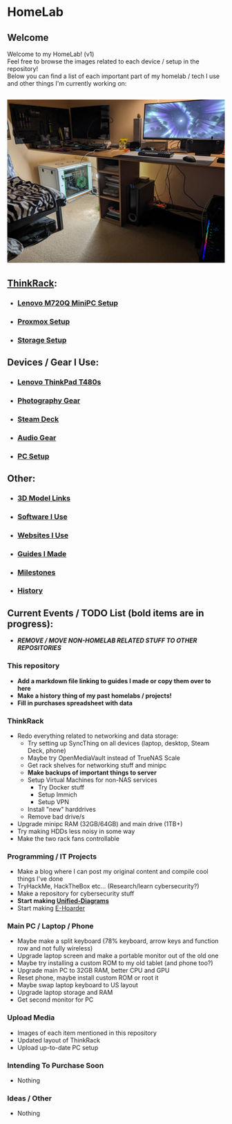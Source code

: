 # HomeLab
## Welcome
Welcome to my HomeLab! (v1)  
Feel free to browse the images related to each device / setup in the repository!  
Below you can find a list of each important part of my homelab / tech I use and other things I'm currently working on:
## ![Full HomeLab/Setup](images/Room_Setup/PXL_20231231_210041993.jpg)
## [ThinkRack](markdown/ThinkRack_Setup.md):
- ### [Lenovo M720Q MiniPC Setup](markdown/Lenovo_M720Q_Setup.md)
- ### [Proxmox Setup](markdown/Proxmox_Setup.md)
- ### [Storage Setup](markdown/Storage_Setup.md)
## Devices / Gear I Use:
- ### [Lenovo ThinkPad T480s](markdown/Lenovo_ThinkPad_T480s_Setup.md)
- ### [Photography Gear](markdown/Photography_Gear.md)
- ### [Steam Deck](markdown/Steam_Deck_Setup.md)
- ### [Audio Gear](markdown/Audio_Gear.md)
- ### [PC Setup](markdown/PC_Setup.md)
## Other:
- ### [3D Model Links](markdown/3D_Model_Links.md)
- ### [Software I Use](markdown/Software.md)
- ### [Websites I Use](markdown/Websites.md)
- ### [Guides I Made](markdown/Guides.md)
- ### [Milestones](markdown/Milestones.md)
- ### [History](markdown/History.md)
## Current Events / TODO List (bold items are in progress): 
- ***REMOVE / MOVE NON-HOMELAB RELATED STUFF TO OTHER REPOSITORIES***
### This repository
- **Add a markdown file linking to guides I made or copy them over to here**
- **Make a history thing of my past homelabs / projects!**
- **Fill in purchases spreadsheet with data**
### ThinkRack
- Redo everything related to networking and data storage:
    - Try setting up SyncThing on all devices (laptop, desktop, Steam Deck, phone)
    - Maybe try OpenMediaVault instead of TrueNAS Scale
    - Get rack shelves for networking stuff and minipc
    - **Make backups of important things to server**
    - Setup Virtual Machines for non-NAS services
        - Try Docker stuff
        - Setup Immich
        - Setup VPN
    - Install "new" harddrives
    - Remove bad drive/s
- Upgrade minipc RAM (32GB/64GB) and main drive (1TB+)
- Try making HDDs less noisy in some way
- Make the two rack fans controllable
### Programming / IT Projects
- Make a blog where I can post my original content and compile cool things I've done
- TryHackMe, HackTheBox etc... (Research/learn cybersecurity?)
- Make a repository for cybersecurity stuff
- **Start making [Unified-Diagrams](https://github.com/NKkrisz/Unified-Diagrams)**
- Start making [E-Hoarder](https://github.com/NKkrisz/E-Hoarder)
### Main PC / Laptop / Phone
- Maybe make a split keyboard (78% keyboard, arrow keys and function row and not fully wireless)
- Upgrade laptop screen and make a portable monitor out of the old one
- Maybe try installing a custom ROM to my old tablet (and phone too?)
- Upgrade main PC to 32GB RAM, better CPU and GPU
- Reset phone, maybe install custom ROM or root it
- Maybe swap laptop keyboard to US layout
- Upgrade laptop storage and RAM
- Get second monitor for PC
### Upload Media
- Images of each item mentioned in this repository
- Updated layout of ThinkRack
- Upload up-to-date PC setup
### Intending To Purchase Soon
- Nothing
### Ideas / Other
- Nothing